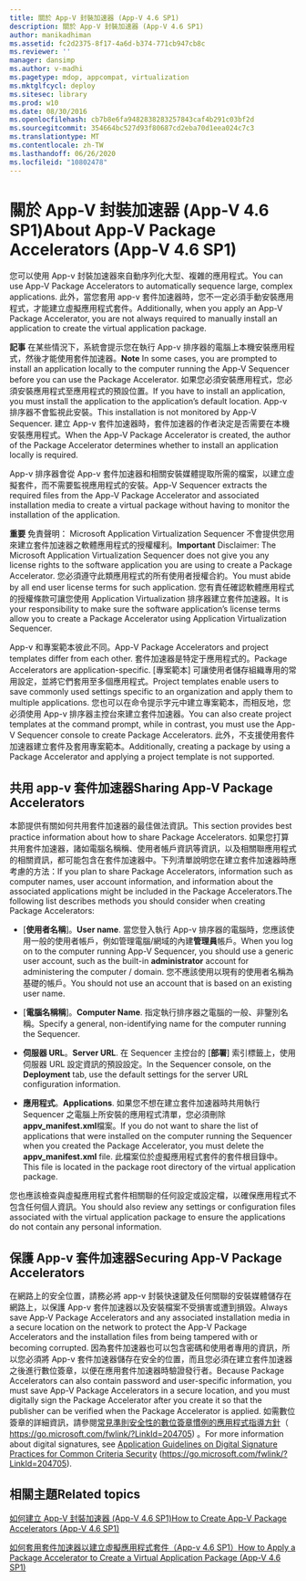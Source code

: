 ```yaml
---
title: 關於 App-V 封裝加速器 (App-V 4.6 SP1)
description: 關於 App-V 封裝加速器 (App-V 4.6 SP1)
author: manikadhiman
ms.assetid: fc2d2375-8f17-4a6d-b374-771cb947cb8c
ms.reviewer: ''
manager: dansimp
ms.author: v-madhi
ms.pagetype: mdop, appcompat, virtualization
ms.mktglfcycl: deploy
ms.sitesec: library
ms.prod: w10
ms.date: 08/30/2016
ms.openlocfilehash: cb7b8e6fa9482838283257843caf4b291c03bf2d
ms.sourcegitcommit: 354664bc527d93f80687cd2eba70d1eea024c7c3
ms.translationtype: MT
ms.contentlocale: zh-TW
ms.lasthandoff: 06/26/2020
ms.locfileid: "10802478"
---
```

# <span data-ttu-id="8c773-103">關於 App-V 封裝加速器 (App-V 4.6 SP1)</span><span class="sxs-lookup"><span data-stu-id="8c773-103">About App-V Package Accelerators (App-V 4.6 SP1)</span></span>


<span data-ttu-id="8c773-104">您可以使用 App-v 封裝加速器來自動序列化大型、複雜的應用程式。</span><span class="sxs-lookup"><span data-stu-id="8c773-104">You can use App-V Package Accelerators to automatically sequence large, complex applications.</span></span> <span data-ttu-id="8c773-105">此外，當您套用 app-v 套件加速器時，您不一定必須手動安裝應用程式，才能建立虛擬應用程式套件。</span><span class="sxs-lookup"><span data-stu-id="8c773-105">Additionally, when you apply an App-V Package Accelerator, you are not always required to manually install an application to create the virtual application package.</span></span>

<span data-ttu-id="8c773-106">**記事** 在某些情況下，系統會提示您在執行 App-v 排序器的電腦上本機安裝應用程式，然後才能使用套件加速器。</span><span class="sxs-lookup"><span data-stu-id="8c773-106">**Note** In some cases, you are prompted to install an application locally to the computer running the App-V Sequencer before you can use the Package Accelerator.</span></span> <span data-ttu-id="8c773-107">如果您必須安裝應用程式，您必須安裝應用程式至應用程式的預設位置。</span><span class="sxs-lookup"><span data-stu-id="8c773-107">If you have to install an application, you must install the application to the application’s default location.</span></span> <span data-ttu-id="8c773-108">App-v 排序器不會監視此安裝。</span><span class="sxs-lookup"><span data-stu-id="8c773-108">This installation is not monitored by App-V Sequencer.</span></span> <span data-ttu-id="8c773-109">建立 App-v 套件加速器時，套件加速器的作者決定是否需要在本機安裝應用程式。</span><span class="sxs-lookup"><span data-stu-id="8c773-109">When the App-V Package Accelerator is created, the author of the Package Accelerator determines whether to install an application locally is required.</span></span>

 

<span data-ttu-id="8c773-110">App-v 排序器會從 App-v 套件加速器和相關安裝媒體提取所需的檔案，以建立虛擬套件，而不需要監視應用程式的安裝。</span><span class="sxs-lookup"><span data-stu-id="8c773-110">App-V Sequencer extracts the required files from the App-V Package Accelerator and associated installation media to create a virtual package without having to monitor the installation of the application.</span></span>

<span data-ttu-id="8c773-111">**重要** 免責聲明： Microsoft Application Virtualization Sequencer 不會提供您用來建立套件加速器之軟體應用程式的授權權利。</span><span class="sxs-lookup"><span data-stu-id="8c773-111">**Important** Disclaimer: The Microsoft Application Virtualization Sequencer does not give you any license rights to the software application you are using to create a Package Accelerator.</span></span> <span data-ttu-id="8c773-112">您必須遵守此類應用程式的所有使用者授權合約。</span><span class="sxs-lookup"><span data-stu-id="8c773-112">You must abide by all end user license terms for such application.</span></span> <span data-ttu-id="8c773-113">您有責任確認軟體應用程式的授權條款可讓您使用 Application Virtualization 排序器建立套件加速器。</span><span class="sxs-lookup"><span data-stu-id="8c773-113">It is your responsibility to make sure the software application’s license terms allow you to create a Package Accelerator using Application Virtualization Sequencer.</span></span>

 

<span data-ttu-id="8c773-114">App-v 和專案範本彼此不同。</span><span class="sxs-lookup"><span data-stu-id="8c773-114">App-V Package Accelerators and project templates differ from each other.</span></span> <span data-ttu-id="8c773-115">套件加速器是特定于應用程式的。</span><span class="sxs-lookup"><span data-stu-id="8c773-115">Package Accelerators are application-specific.</span></span> <span data-ttu-id="8c773-116">[專案範本] 可讓使用者儲存組織專用的常用設定，並將它們套用至多個應用程式。</span><span class="sxs-lookup"><span data-stu-id="8c773-116">Project templates enable users to save commonly used settings specific to an organization and apply them to multiple applications.</span></span> <span data-ttu-id="8c773-117">您也可以在命令提示字元中建立專案範本，而相反地，您必須使用 App-v 排序器主控台來建立套件加速器。</span><span class="sxs-lookup"><span data-stu-id="8c773-117">You can also create project templates at the command prompt, while in contrast, you must use the App-V Sequencer console to create Package Accelerators.</span></span> <span data-ttu-id="8c773-118">此外，不支援使用套件加速器建立套件及套用專案範本。</span><span class="sxs-lookup"><span data-stu-id="8c773-118">Additionally, creating a package by using a Package Accelerator and applying a project template is not supported.</span></span>

## <span data-ttu-id="8c773-119">共用 app-v 套件加速器</span><span class="sxs-lookup"><span data-stu-id="8c773-119">Sharing App-V Package Accelerators</span></span>


<span data-ttu-id="8c773-120">本節提供有關如何共用套件加速器的最佳做法資訊。</span><span class="sxs-lookup"><span data-stu-id="8c773-120">This section provides best practice information about how to share Package Accelerators.</span></span> <span data-ttu-id="8c773-121">如果您打算共用套件加速器，諸如電腦名稱稱、使用者帳戶資訊等資訊，以及相關聯應用程式的相關資訊，都可能包含在套件加速器中。下列清單說明您在建立套件加速器時應考慮的方法：</span><span class="sxs-lookup"><span data-stu-id="8c773-121">If you plan to share Package Accelerators, information such as computer names, user account information, and information about the associated applications might be included in the Package Accelerators.The following list describes methods you should consider when creating Package Accelerators:</span></span>

-   <span data-ttu-id="8c773-122">[**使用者名稱**]。</span><span class="sxs-lookup"><span data-stu-id="8c773-122">**User name**.</span></span> <span data-ttu-id="8c773-123">當您登入執行 App-v 排序器的電腦時，您應該使用一般的使用者帳戶，例如管理電腦/網域的內建**管理員**帳戶。</span><span class="sxs-lookup"><span data-stu-id="8c773-123">When you log on to the computer running App-V Sequencer, you should use a generic user account, such as the built-in **administrator** account for administering the computer / domain.</span></span> <span data-ttu-id="8c773-124">您不應該使用以現有的使用者名稱為基礎的帳戶。</span><span class="sxs-lookup"><span data-stu-id="8c773-124">You should not use an account that is based on an existing user name.</span></span>

-   <span data-ttu-id="8c773-125">[**電腦名稱稱**]。</span><span class="sxs-lookup"><span data-stu-id="8c773-125">**Computer Name**.</span></span> <span data-ttu-id="8c773-126">指定執行排序器之電腦的一般、非鑒別名稱。</span><span class="sxs-lookup"><span data-stu-id="8c773-126">Specify a general, non-identifying name for the computer running the Sequencer.</span></span>

-   <span data-ttu-id="8c773-127">**伺服器 URL**。</span><span class="sxs-lookup"><span data-stu-id="8c773-127">**Server URL**.</span></span> <span data-ttu-id="8c773-128">在 Sequencer 主控台的 [**部署**] 索引標籤上，使用伺服器 URL 設定資訊的預設設定。</span><span class="sxs-lookup"><span data-stu-id="8c773-128">In the Sequencer console, on the **Deployment** tab, use the default settings for the server URL configuration information.</span></span>

-   <span data-ttu-id="8c773-129">**應用程式**。</span><span class="sxs-lookup"><span data-stu-id="8c773-129">**Applications**.</span></span> <span data-ttu-id="8c773-130">如果您不想在建立套件加速器時共用執行 Sequencer 之電腦上所安裝的應用程式清單，您必須刪除**appv\_manifest.xml**檔案。</span><span class="sxs-lookup"><span data-stu-id="8c773-130">If you do not want to share the list of applications that were installed on the computer running the Sequencer when you created the Package Accelerator, you must delete the **appv\_manifest.xml** file.</span></span> <span data-ttu-id="8c773-131">此檔案位於虛擬應用程式套件的套件根目錄中。</span><span class="sxs-lookup"><span data-stu-id="8c773-131">This file is located in the package root directory of the virtual application package.</span></span>

<span data-ttu-id="8c773-132">您也應該檢查與虛擬應用程式套件相關聯的任何設定或設定檔，以確保應用程式不包含任何個人資訊。</span><span class="sxs-lookup"><span data-stu-id="8c773-132">You should also review any settings or configuration files associated with the virtual application package to ensure the applications do not contain any personal information.</span></span>

## <span data-ttu-id="8c773-133">保護 App-v 套件加速器</span><span class="sxs-lookup"><span data-stu-id="8c773-133">Securing App-V Package Accelerators</span></span>


<span data-ttu-id="8c773-134">在網路上的安全位置，請務必將 app-v 封裝快速鍵及任何關聯的安裝媒體儲存在網路上，以保護 App-v 套件加速器以及安裝檔案不受損害或遭到損毀。</span><span class="sxs-lookup"><span data-stu-id="8c773-134">Always save App-V Package Accelerators and any associated installation media in a secure location on the network to protect the App-V Package Accelerators and the installation files from being tampered with or becoming corrupted.</span></span> <span data-ttu-id="8c773-135">因為套件加速器也可以包含密碼和使用者專用的資訊，所以您必須將 App-v 套件加速器儲存在安全的位置，而且您必須在建立套件加速器之後進行數位簽章，以便在應用套件加速器時驗證發行者。</span><span class="sxs-lookup"><span data-stu-id="8c773-135">Because Package Accelerators can also contain password and user-specific information, you must save App-V Package Accelerators in a secure location, and you must digitally sign the Package Accelerator after you create it so that the publisher can be verified when the Package Accelerator is applied.</span></span> <span data-ttu-id="8c773-136">如需數位簽章的詳細資訊，請參閱[常見準則安全性的數位簽章慣例的應用程式指導方針](https://go.microsoft.com/fwlink/?LinkId=204705)（ https://go.microsoft.com/fwlink/?LinkId=204705) 。</span><span class="sxs-lookup"><span data-stu-id="8c773-136">For more information about digital signatures, see [Application Guidelines on Digital Signature Practices for Common Criteria Security](https://go.microsoft.com/fwlink/?LinkId=204705) (https://go.microsoft.com/fwlink/?LinkId=204705).</span></span>

## <span data-ttu-id="8c773-137">相關主題</span><span class="sxs-lookup"><span data-stu-id="8c773-137">Related topics</span></span>


[<span data-ttu-id="8c773-138">如何建立 App-V 封裝加速器 (App-V 4.6 SP1)</span><span class="sxs-lookup"><span data-stu-id="8c773-138">How to Create App-V Package Accelerators (App-V 4.6 SP1)</span></span>](how-to-create-app-v-package-accelerators--app-v-46-sp1-.md)

[<span data-ttu-id="8c773-139">如何套用套件加速器以建立虛擬應用程式套件（App-v 4.6 SP1）</span><span class="sxs-lookup"><span data-stu-id="8c773-139">How to Apply a Package Accelerator to Create a Virtual Application Package (App-V 4.6 SP1)</span></span>](how-to-apply-a-package-accelerator-to-create-a-virtual-application-package---app-v-46-sp1-.md)

 

 





